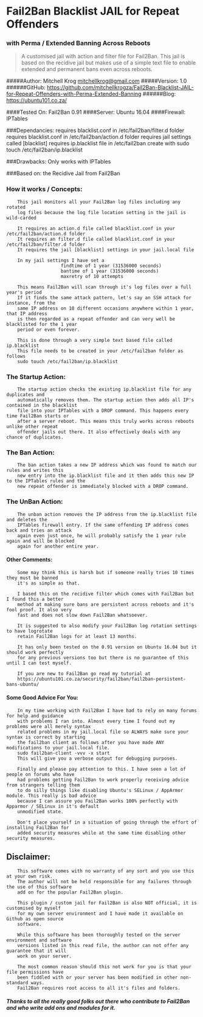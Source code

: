 # Fail2Ban Blacklist JAIL for Repeat Offenders
### with Perma / Extended Banning Across Reboots

>A customised jail with action and filter file for Fail2Ban. 
This jail is based on the recidive jail but makes use of a simple 
text file to enable extended and permanent bans even across reboots.

#####Author: Mitchell Krog <mitchellkrog@gmail.com>
#####Version: 1.0
######GitHub: https://github.com/mitchellkrogza/Fail2Ban-Blacklist-JAIL-for-Repeat-Offenders-with-Perma-Extended-Banning
######Blog: https://ubuntu101.co.za/

####Tested On: 
				Fail2Ban 0.91
####Server: 
				Ubuntu 16.04
####Firewall: 
				IPTables

###Dependancies: 
				requires blacklist.conf in /etc/fail2ban/filter.d folder
				requires blacklist.conf in /etc/fail2ban/action.d folder
				requires jail settings called [blacklist]
				requires ip.blacklist file in /etc/fail2ban
				create with sudo touch /etc/fail2ban/ip.blacklist

###Drawbacks: 
 				Only works with IPTables
 
###Based on: 
 				the Recidive Jail from Fail2Ban
 				
### How it works / Concepts:
		This jail monitors all your Fail2Ban log files including any rotated
		log files because the log file location setting in the jail is wild-carded
		
		It requires an action.d file called blacklist.conf in your /etc/fail2ban/action.d folder
		It requires an filter.d file called blacklist.conf in your /etc/fail2ban/filter.d folder
		It requires the jail [blacklist] settings in your jail.local file
		
		In my jail settings I have set a
						findtime of 1 year (31536000 seconds)
						bantime of 1 year (31536000 seconds)
						maxretry of 10 attempts
						
		This means Fail2Ban will scan through it's log files over a full year's period
		If it finds the same attack pattern, let's say an SSH attack for instance, from the
		same IP address on 10 different occasions anywhere within 1 year, that IP address 
		is then regarded as a repeat offender and can very well be blacklisted for the 1 year 
		period or even forever.
		
		This is done through a very simple text based file called ip.blacklist
		This file needs to be created in your /etc/fail2ban folder as follows
		sudo touch /etc/fail2ban/ip.blacklist

### The Startup Action:		
		The startup action checks the existing ip.blacklist file for any duplicates and
		automatically removes them. The startup action then adds all IP's contained in the blacklist
		file into your IPTables with a DROP command. This happens every time Fail2Ban starts or
		after a server reboot. This means this truly works across reboots unlike other repeat 
		offender jails out there. It also effectively deals with any chance of duplicates.

### The Ban Action:		
		The ban action takes a new IP address which was found to match our rules and writes this
		new entry into the ip.blacklist file and it then adds this new IP to the IPTables rules and the
		new repeat offender is immediately blocked with a DROP command.
		
### The UnBan Action:
		The unban action removes the IP address from the ip.blacklist file and deletes the 
		IPTables firewall entry. If the same offending IP address comes back and tries an attack
		again even just once, he will probably satisfy the 1 year rule again and will be blocked 
		again for another entire year.
		
#### Other Comments:
		Some may think this is harsh but if someone really tries 10 times they must be banned
		it's as simple as that.
		
		I based this on the recidive filter which comes with Fail2Ban but I found this a better
		method at making sure bans are persistent across reboots and it's fool proof. It also very
		fast and does not slow down Fail2Ban whatsoever.
		
		It is suggested to also modify your Fail2Ban log rotation settings to have logrotate
		retain Fail2Ban logs for at least 13 months.
		
		It has only been tested on the 0.91 version on Ubuntu 16.04 but it should work perfectly
		for any previous versions too but there is no guarantee of this until I can test myself.
				
		If you are new to Fail2Ban go read my tutorial at
		https://ubuntu101.co.za/security/fail2ban/fail2ban-persistent-bans-ubuntu/
		
#### Some Good Advice For You:
		In my time working with Fail2Ban I have had to rely on many forums for help and guidance
		with problems I ran into. Almost every time I found out my problems were all merely syntax
		related problems in my jail.local file so ALWAYS make sure your syntax is correct by starting
		the fail2ban client as follows after you have made ANY modifications to your jail.local file.
		sudo fail2ban-client -vvv -x start
		This will give you a verbose output for debugging purposes. 
		
		Finally and please pay attention to this. I have seen a lot of people on forums who have 
		had problems getting Fail2Ban to work properly receiving advice from strangers telling them
		to do silly things like disabling Ubuntu's SELinux / AppArmor module. This really is bad advice
		because I can assure you Fail2Ban works 100% perfectly with Apparmor / SELinux in it's default
		unmodified state. 
		
		Don't place yourself in a situation of going through the effort of installing Fail2Ban for
		added security measures while at the same time disabling other security measures. 
				
## Disclaimer:
		This software comes with no warranty of any sort and you use this at your own risk.
		The author will not be held responsible for any failures through the use of this software
		add on for the popular Fail2Ban plugin.
		
		This plugin / custom jail for Fail2Ban is also NOT official, it is customised by myself
		for my own server environment and I have made it available on Github as open source 
		software. 
		
		While this software has been thoroughly tested on the server environment and software
		versions listed in this read file, the author can not offer any guarantee that it will 
		work on your server.
		
		The most common reason should this not work for you is that your file permissions have
		been fiddled with or your server has been modified in other non-standard ways.
		Fail2Ban requires root access to all it's files and folders.
		
##### 	Thanks to all the really good folks out there who contribute to Fail2Ban and who write add ons and modules for it.
